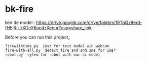 # bk-fire
lien de model : https://drive.google.com/drive/folders/19TqQx8erd-fHEjRjUrXOeXKocdzXeenr?usp=share_link


Before you can run this project,;
```
firewithtsms.py  just for test model win webcam
fire-with-all.py  detect fire and snd sms for user
robot.py  sytem for robot with our ai model
```


